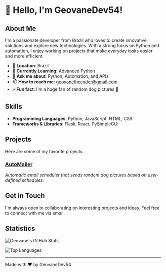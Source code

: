 # 👋 Hello, I'm GeovaneDev54!

## About Me
I'm a passionate developer from Brazil who loves to create innovative solutions and explore new technologies. With a strong focus on Python and automation, I enjoy working on projects that make everyday tasks easier and more efficient.

- 📍 **Location**: Brazil
- 🌱 **Currently Learning**: Advanced Python
- 💬 **Ask me about**: Python, Automation, and APIs
- 📫 **How to reach me**: [geovanethecoder@gmail.com](mailto:geovanethecoder@gmail.com)
- ⚡ **Fun fact**: I'm a huge fan of random dog pictures 🐶

## Skills
- **Programming Languages**: Python, JavaScript, HTML, CSS
- **Frameworks & Libraries**: Flask, React, PySimpleGUI

## Projects
Here are some of my favorite projects:

### [AutoMailer](https://github.com/GeovaneDev54/AutoMailer)
_Automatic email scheduler that sends random dog pictures based on user-defined schedules._

## Get in Touch
I'm always open to collaborating on interesting projects and ideas. Feel free to connect with me via email.

## Statistics
![Geovane's GitHub Stats](https://github-readme-stats.vercel.app/api?username=GeovaneDev54&show_icons=true&theme=radical)

![Top Languages](https://github-readme-stats.vercel.app/api/top-langs/?username=GeovaneDev54&layout=compact&theme=radical)

---

Made with ❤️ by GeovaneDev54
